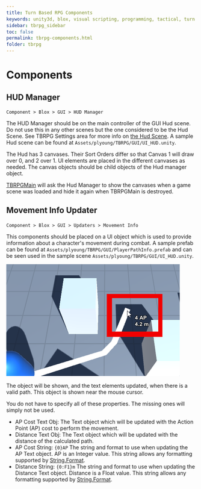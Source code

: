 ```yaml
---
title: Turn Based RPG Components
keywords: unity3d, blox, visual scripting, programming, tactical, turn based rpg, tbrpg
sidebar: tbrpg_sidebar
toc: false
permalink: tbrpg-components.html
folder: tbrpg
---
```


Components
==========

HUD Manager
-----------

`Component > Blox > GUI > HUD Manager`

The HUD Manager should be on the main controller of the GUI Hud scene. Do not use this in any other scenes but the one considered to be the Hud Scene. See TBRPG Settings area for more info on [the Hud Scene](tbrpg-settings.html). A sample Hud scene can be found at `Assets/plyoung/TBRPG/GUI/UI_HUD.unity`.

The Hud has 3 canvases. Their Sort Orders differ so that Canvas 1 will draw over 0, and 2 over 1. UI elements are placed in the different canvases as needed. The canvas objects should be child objects of the Hud manager object.

[TBRPGMain](tbrpg-global.html#tbrpgmain) will ask the Hud Manager to show the canvases when a game scene was loaded and hide it again when TBRPGMain is destroyed. 

Movement Info Updater
---------------------

`Component > Blox > GUI > Updaters > Movement Info`

This components should be placed on a UI object which is used to provide information about a character's movement during combat. A sample prefab can be found at `Assets/plyoung/TBRPG/GUI/PlayerPathInfo.prefab` and can be seen used in the sample scene `Assets/plyoung/TBRPG/GUI/UI_HUD.unity`.

![](img/tbrpg/11.png)

The object will be shown, and the text elements updated, when there is a valid path. This object is shown near the mouse cursor.

You do not have to specify all of these properties. The missing ones will simply not be used.

- AP Cost Text Obj: The Text object which will be updated with the Action Point (AP) cost to perform the movement.
- Distance Text Obj: The Text object which will be updated with the distance of the calculated path.
- AP Cost String: `{0}AP` The string and format to use when updating the AP Text object. AP is an Integer value. This string allows any formatting supported by [String.Format](https://msdn.microsoft.com/en-us/library/system.string.format).
- Distance String: `{0:F1}m` The string and format to use when updating the Distance Text object. Distance is a Float value. This string allows any formatting supported by [String.Format](https://msdn.microsoft.com/en-us/library/system.string.format).